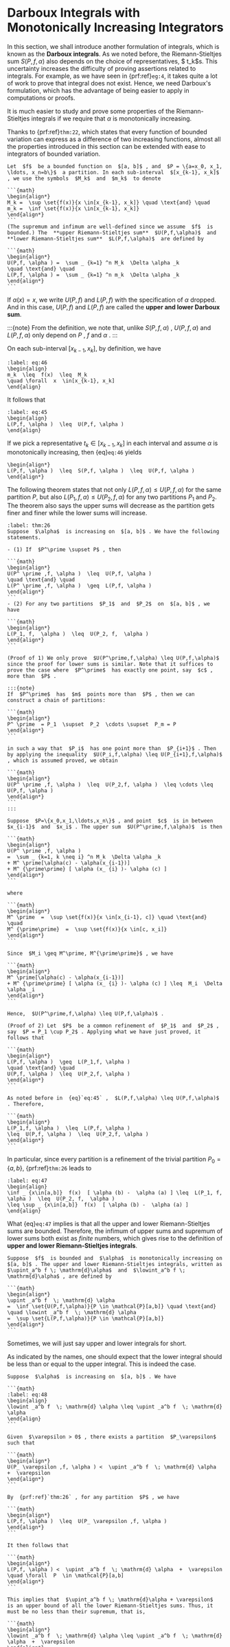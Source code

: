 ```{index} Darboux integrals
```
```{index} upper Riemann-Stieltjes sum
```
```{index} lower Riemann-Stieltjes sum
```
```{index} upper Darboux sum
```
```{index} lower Darboux sum
```
```{index} upper Riemann-Stieltjes integral
```
```{index} lower Riemann-Stieltjes integral
```
# Darboux Integrals with Monotonically Increasing Integrators

In this section, we shall introduce another formulation of integrals, which is known as the **Darboux integrals**. As we noted before, the Riemann-Stieltjes sum $S(P,f,\alpha)$ also depends on the choice of representatives, $ t_k$s. This uncertainty increases the difficulty of proving assertions related to integrals. For example, as we have seen in {prf:ref}`eg:4`, it takes quite a lot of work to prove that integral does not exist. Hence, we need Darboux's formulation, which has the advantage of being easier to apply in computations or proofs.



It is much easier to study and prove some properties of the Riemann-Stieltjes integrals if we require that $\alpha$ is monotonically increasing.



Thanks to {prf:ref}`thm:22`, which states that every function of bounded variation can express as a difference of two increasing functions, almost all the properties introduced in this section can be extended with ease to integrators of bounded variation.



````{prf:definition}
Let  $f$  be a bounded function on  $[a, b]$ , and  $P = \{a=x_0, x_1, \ldots, x_n=b\}$  a partition. In each sub-interval  $[x_{k-1}, x_k]$ , we use the symbols  $M_k$  and  $m_k$  to denote

```{math}
\begin{align*}
M_k =  \sup \set{f(x)}{x \in[x_{k-1}, x_k]} \quad \text{and} \quad
m_k =  \inf \set{f(x)}{x \in[x_{k-1}, x_k]}
\end{align*}
```
(The supremum and infimum are well-defined since we assume  $f$  is bounded.) The  **upper Riemann-Stieltjes sum**  $U(P,f,\alpha)$  and  **lower Riemann-Stieltjes sum**  $L(P,f,\alpha)$  are defined by

```{math}
\begin{align*}
U(P,f, \alpha ) =  \sum _ {k=1} ^n M_k  \Delta \alpha _k
\quad \text{and} \quad
L(P,f, \alpha ) =  \sum _ {k=1} ^n m_k  \Delta \alpha _k
\end{align*}
```
````

If $\alpha(x) = x$, we write $U(P,f)$ and $L(P,f)$ with the specification of $\alpha$ dropped. And in this case, $U(P,f)$ and $L(P,f)$ are called the **upper and lower Darboux sum**.


:::{note}
From the definition, we note that, unlike  $S(P,f,\alpha)$ ,  $U(P,f,\alpha)$  and  $L(P,f,\alpha)$  only depend on  $P$ ,  $f$  and  $\alpha$ .
:::

On each sub-interval $[x_{k-1}, x_k]$, by definition, we have

```{math}
:label: eq:46
\begin{align}
m_k  \leq  f(x)  \leq  M_k
\quad \forall  x  \in[x_{k-1}, x_k]
\end{align}
```

It follows that

```{math}
:label: eq:45
\begin{align}
L(P,f, \alpha )  \leq  U(P,f, \alpha )
\end{align}
```

If we pick a representative $t_k \in[x_{k-1}, x_k]$ in each interval and assume $\alpha$ is monotonically increasing, then {eq}`eq:46` yields

```{math}
\begin{align*}
L(P,f, \alpha )  \leq  S(P,f, \alpha )  \leq  U(P,f, \alpha )
\end{align*}
```

The following theorem states that not only $L(P,f,\alpha) \leq U(P,f,\alpha)$ for the same partition $P$, but also $L(P_1,f,\alpha) \leq U(P_2,f,\alpha)$ for any two partitions $P_1$ and $P_2$. The theorem also says the upper sums will decrease as the partition gets finer and finer while the lower sums will increase.


````{prf:theorem}
:label: thm:26
Suppose  $\alpha$  is increasing on  $[a, b]$ . We have the following statements.

- (1) If  $P^\prime \supset P$ , then

```{math}
\begin{align*}
U(P^ \prime ,f, \alpha )  \leq  U(P,f, \alpha )
\quad \text{and} \quad
L(P^ \prime ,f, \alpha )  \geq  L(P,f, \alpha )
\end{align*}
```
- (2) For any two partitions  $P_1$  and  $P_2$  on  $[a, b]$ , we have

```{math}
\begin{align*}
L(P_1, f,  \alpha )  \leq  U(P_2, f,  \alpha )
\end{align*}
```
````

````{prf:proof}
(Proof of 1) We only prove  $U(P^\prime,f,\alpha) \leq U(P,f,\alpha)$  since the proof for lower sums is similar. Note that it suffices to prove the case where  $P^\prime$  has exactly one point, say  $c$ , more than  $P$ .

:::{note}
If  $P^\prime$  has  $m$  points more than  $P$ , then we can construct a chain of partitions:

```{math}
\begin{align*}
P^ \prime  = P_1  \supset  P_2  \cdots \supset  P_m = P
\end{align*}
```

in such a way that  $P_i$  has one point more than  $P_{i+1}$ . Then by applying the inequality  $U(P_i,f,\alpha) \leq U(P_{i+1},f,\alpha)$ , which is assumed proved, we obtain

```{math}
\begin{align*}
U(P^ \prime ,f, \alpha )  \leq  U(P_2,f, \alpha )  \leq \cdots \leq  U(P,f, \alpha )
\end{align*}
```
:::

Suppose  $P=\{x_0,x_1,\ldots,x_n\}$ , and point  $c$  is in between  $x_{i-1}$  and  $x_i$ . The upper sum  $U(P^\prime,f,\alpha)$  is then

```{math}
\begin{align*}
U(P^ \prime ,f, \alpha )
=  \sum _ {k=1, k \neq i} ^n M_k  \Delta \alpha _k
+ M^ \prime[\alpha(c) - \alpha(x_{i-1})]
+ M^ {\prime\prime} [ \alpha (x_ {i} )- \alpha (c) ]
\end{align*}
```

where

```{math}
\begin{align*}
M^ \prime  =  \sup \set{f(x)}{x \in[x_{i-1}, c]} \quad \text{and} \quad
M^ {\prime\prime}  =  \sup \set{f(x)}{x \in[c, x_i]}
\end{align*}
```

Since  $M_i \geq M^\prime, M^{\prime\prime}$ , we have

```{math}
\begin{align*}
M^ \prime[\alpha(c) - \alpha(x_{i-1})]
+ M^ {\prime\prime} [ \alpha (x_ {i} )- \alpha (c) ] \leq  M_i  \Delta \alpha _i
\end{align*}
```

Hence,  $U(P^\prime,f,\alpha) \leq U(P,f,\alpha)$ .

(Proof of 2) Let  $P$  be a common refinement of  $P_1$  and  $P_2$ , say  $P = P_1 \cup P_2$ . Applying what we have just proved, it follows that

```{math}
\begin{align*}
L(P,f, \alpha )  \geq  L(P_1,f, \alpha )
\quad \text{and} \quad
U(P,f, \alpha )  \leq  U(P_2,f, \alpha )
\end{align*}
```

As noted before in  {eq}`eq:45` ,  $L(P,f,\alpha) \leq U(P,f,\alpha)$ . Therefore,

```{math}
\begin{align*}
L(P_1,f, \alpha )  \leq  L(P,f, \alpha )
\leq  U(P,f, \alpha )  \leq  U(P_2,f, \alpha )
\end{align*}
```
````

In particular, since every partition is a refinement of the trivial partition $P_0 = \{a, b\}$, {prf:ref}`thm:26` leads to

```{math}
:label: eq:47
\begin{align}
\inf _ {x\in[a,b]}  f(x)  [ \alpha (b) -  \alpha (a) ] \leq  L(P_1, f,  \alpha )  \leq  U(P_2, f,  \alpha )
\leq \sup _ {x\in[a,b]}  f(x)  [ \alpha (b) -  \alpha (a) ]
\end{align}
```

What {eq}`eq:47` implies is that all the upper and lower Riemann-Stieltjes sums are bounded. Therefore, the infimum of upper sums and supremum of lower sums both exist as *finite* numbers, which gives rise to the definition of **upper and lower Riemann-Stieltjes integrals**.


````{prf:definition}
Suppose  $f$  is bounded and  $\alpha$  is monotonically increasing on  $[a, b]$ . The upper and lower Riemann-Stieltjes integrals, written as  $\upint_a^b f \; \mathrm{d}\alpha$  and  $\lowint_a^b f \; \mathrm{d}\alpha$ , are defined by

```{math}
\begin{align*}
\upint _a^b f  \; \mathrm{d} \alpha
=  \inf \set{U(P,f,\alpha)}{P \in \mathcal{P}[a,b]} \quad \text{and} \quad \lowint _a^b f  \; \mathrm{d} \alpha
=  \sup \set{L(P,f,\alpha)}{P \in \mathcal{P}[a,b]}
\end{align*}
```
````

Sometimes, we will just say upper and lower integrals for short.

As indicated by the names, one should expect that the lower integral should be less than or equal to the upper integral. This is indeed the case.


````{prf:theorem}
Suppose  $\alpha$  is increasing on  $[a, b]$ . We have

```{math}
:label: eq:48
\begin{align}
\lowint _a^b f  \; \mathrm{d} \alpha \leq \upint _a^b f  \; \mathrm{d} \alpha
\end{align}
```
````

````{prf:proof}
Given  $\varepsilon > 0$ , there exists a partition  $P_\varepsilon$  such that

```{math}
\begin{align*}
U(P_ \varepsilon ,f, \alpha ) <  \upint _a^b f  \; \mathrm{d} \alpha  +  \varepsilon
\end{align*}
```

By  {prf:ref}`thm:26` , for any partition  $P$ , we have

```{math}
\begin{align*}
L(P,f, \alpha )  \leq  U(P_ \varepsilon ,f, \alpha )
\end{align*}
```

It then follows that

```{math}
\begin{align*}
L(P,f, \alpha ) <  \upint _a^b f  \; \mathrm{d} \alpha  +  \varepsilon \quad \forall  P  \in \mathcal{P}[a,b]
\end{align*}
```

This implies that  $\upint_a^b f \; \mathrm{d}\alpha + \varepsilon$  is an upper bound of all the lower Riemann-Stieltjes sums. Thus, it must be no less than their supremum, that is,

```{math}
\begin{align*}
\lowint _a^b f  \; \mathrm{d} \alpha \leq \upint _a^b f  \; \mathrm{d} \alpha  +  \varepsilon
\end{align*}
```

Since the above inequality holds for any positive number  $\varepsilon > 0$ , we have

```{math}
\begin{align*}
\lowint _a^b f  \; \mathrm{d} \alpha \leq \upint _a^b f  \; \mathrm{d} \alpha
\end{align*}
```
````

There exist cases where the inequality {eq}`eq:48` is strict.


````{prf:example}
Consider the Dirichlet function

```{math}
\begin{align*}
\ind _ {\Q} (x) =  \begin{cases}
1 &x \in \Q\\
0 &x \notin \Q
\end{cases}
\end{align*}
```

restricted on  $[0,1]$ . For any partition  $P = \{0=x_0, x_1, \ldots, x_n=1\}$ , the infimum of  $\ind_{\Q}$  on each sub-interval  $[x_{k-1}, x_k]$  is  $0$ . Hence,  $L(P,\ind_{\Q}) = \sum_{k=1}^n 0 \cdot (x_k - x_{k-1}) = 0$ , which implies the lower Darboux sum is always  $0$ . Therefore, the lower integral is  $0$ , i.e.,  $\lowint_0^1 \ind_\Q(x) \; \mathrm{d}x = 0$ . Similarly, because the supremum of the Dirichlet function is  $1$  in each sub-interval, the upper Darboux sum is always  $1$ . Hence,  $\upint_0^1 \ind_\Q(x) \; \mathrm{d}x = 1$ . In this case, the lower integral is strictly less than the upper integral.
````
\printindex